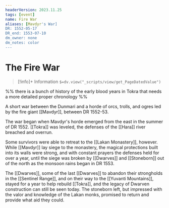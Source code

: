 ```yaml
---
headerVersion: 2023.11.25
tags: [event]
name: Fire War
aliases: [Mavdyr's War]
DR: 1552-05-17
DR_end: 1553-07-10
dm_owner: none
dm_notes: color
---
```

# The Fire War
>[!info]+ Information
> `$=dv.view("_scripts/view/get_PageDatedValue")`

%% there is a bunch of history of the early blood years in Tokra that needs a more detailed proper chronology %%

A short war between the Dunmari and a horde of orcs, trolls, and ogres led by the fire giant [[Mavdyr]], between DR 1552-53.

The war began when Mavdyr's horde emerged from the east in the summer of DR 1552. [[Tokra]] was leveled, the defenses of the [[Hara]] river breached and overrun. 

Some survivors were able to retreat to the [[Lakan Monastery]], however. While [[Mavdyr]] lay siege to the monastery, the magical protections built into its walls were strong, and with constant prayers the defenses held for over a year, until the siege was broken by [[Dwarves]] and [[Stoneborn]] out of the north as the monsoon rains began in DR 1553. 

The [[Dwarves]], some of the last [[Dwarves]] to abandon their strongholds in the [[Sentinel Range]], and on their way to the [[Yuvanti Mountains]], stayed for a year to help rebuild [[Tokra]], and the legacy of Dwarven construction can still be seen today. The stoneborn left, but impressed with the valor and knowledge of the Lakan monks, promised to return and provide what aid they could.
